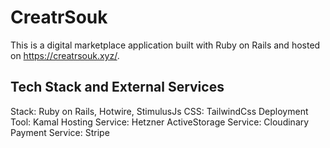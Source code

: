 # CreatrSouk 

This is a digital marketplace application built with Ruby on Rails and hosted on https://creatrsouk.xyz/.


## Tech Stack and External Services

Stack: Ruby on Rails, Hotwire, StimulusJs
CSS: TailwindCss
Deployment Tool: Kamal
Hosting Service: Hetzner
ActiveStorage Service: Cloudinary
Payment Service: Stripe
